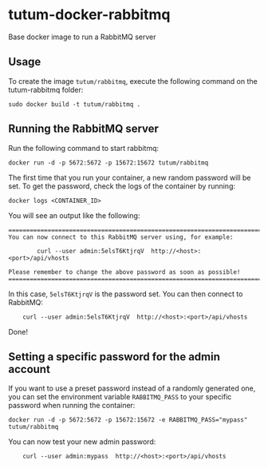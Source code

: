 tutum-docker-rabbitmq
=====================

Base docker image to run a RabbitMQ server


Usage
-----

To create the image `tutum/rabbitmq`, execute the following command on the tutum-rabbitmq folder:

	sudo docker build -t tutum/rabbitmq .


Running the RabbitMQ server
---------------------------

Run the following command to start rabbitmq:

	docker run -d -p 5672:5672 -p 15672:15672 tutum/rabbitmq

The first time that you run your container, a new random password will be set.
To get the password, check the logs of the container by running:

	docker logs <CONTAINER_ID>

You will see an output like the following:

	========================================================================
	You can now connect to this RabbitMQ server using, for example:

            curl --user admin:5elsT6KtjrqV  http://<host>:<port>/api/vhosts

	Please remember to change the above password as soon as possible!
	========================================================================

In this case, `5elsT6KtjrqV` is the password set. 
You can then connect to RabbitMQ:

        curl --user admin:5elsT6KtjrqV  http://<host>:<port>/api/vhosts

Done!


Setting a specific password for the admin account
-------------------------------------------------

If you want to use a preset password instead of a randomly generated one, you can
set the environment variable `RABBITMQ_PASS` to your specific password when running the container:

	docker run -d -p 5672:5672 -p 15672:15672 -e RABBITMQ_PASS="mypass" tutum/rabbitmq

You can now test your new admin password:

        curl --user admin:mypass  http://<host>:<port>/api/vhosts
